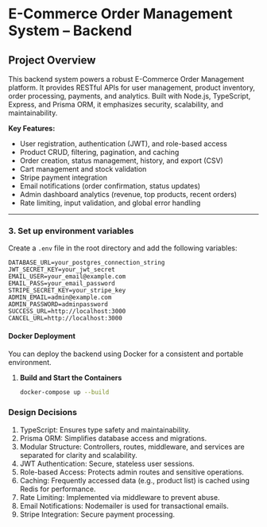 # E-Commerce Order Management System – Backend

## Project Overview

This backend system powers a robust E-Commerce Order Management platform. It provides RESTful APIs for user management, product inventory, order processing, payments, and analytics. Built with Node.js, TypeScript, Express, and Prisma ORM, it emphasizes security, scalability, and maintainability.

**Key Features:**
- User registration, authentication (JWT), and role-based access
- Product CRUD, filtering, pagination, and caching
- Order creation, status management, history, and export (CSV)
- Cart management and stock validation
- Stripe payment integration
- Email notifications (order confirmation, status updates)
- Admin dashboard analytics (revenue, top products, recent orders)
- Rate limiting, input validation, and global error handling

---

### 3. Set up environment variables

Create a `.env` file in the root directory and add the following variables:

```env
DATABASE_URL=your_postgres_connection_string
JWT_SECRET_KEY=your_jwt_secret
EMAIL_USER=your_email@example.com
EMAIL_PASS=your_email_password
STRIPE_SECRET_KEY=your_stripe_key
ADMIN_EMAIL=admin@example.com
ADMIN_PASSWORD=adminpassword
SUCCESS_URL=http://localhost:3000
CANCEL_URL=http://localhost:3000
```


#### Docker Deployment

You can deploy the backend using Docker for a consistent and portable environment.

1. **Build and Start the Containers**

   ```bash
   docker-compose up --build
   ```
   


### Design Decisions
1. TypeScript: Ensures type safety and maintainability.
2. Prisma ORM: Simplifies database access and migrations.
3. Modular Structure: Controllers, routes, middleware, and services are separated for clarity and scalability.
4. JWT Authentication: Secure, stateless user sessions.
5. Role-based Access: Protects admin routes and sensitive operations.
6. Caching: Frequently accessed data (e.g., product list) is cached using Redis for performance.
7. Rate Limiting: Implemented via middleware to prevent abuse.
8. Email Notifications: Nodemailer is used for transactional emails.
9. Stripe Integration: Secure payment processing.

